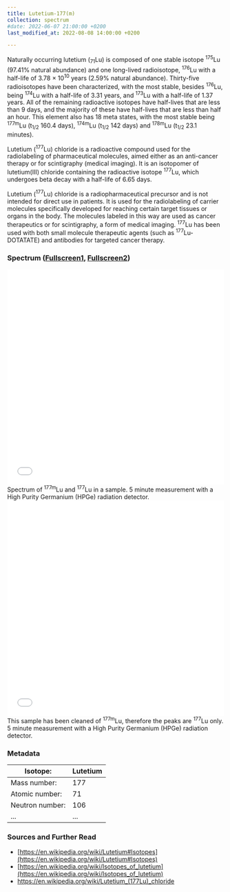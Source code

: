 ```yaml
---
title: Lutetium-177(m)
collection: spectrum
#date: 2022-06-07 21:00:00 +0200
last_modified_at: 2022-08-08 14:00:00 +0200

---
```


Naturally occurring lutetium (<sub>71</sub>Lu) is composed of one stable isotope <sup>175</sup>Lu (97.41% natural abundance) and one long-lived radioisotope, <sup>176</sup>Lu with a half-life of 3.78 × 10<sup>10</sup> years (2.59% natural abundance). Thirty-five radioisotopes have been characterized, with the most stable, besides <sup>176</sup>Lu, being <sup>174</sup>Lu with a half-life of 3.31 years, and <sup>173</sup>Lu with a half-life of 1.37 years. All of the remaining radioactive isotopes have half-lives that are less than 9 days, and the majority of these have half-lives that are less than half an hour. This element also has 18 meta states, with the most stable being <sup>177m</sup>Lu (t<sub>1/2</sub> 160.4 days), <sup>174m</sup>Lu (t<sub>1/2</sub> 142 days) and <sup>178m</sup>Lu (t<sub>1/2</sub> 23.1 minutes). 

Lutetium (<sup>177</sup>Lu) chloride is a radioactive compound used for the radiolabeling of pharmaceutical molecules, aimed either as an anti-cancer therapy or for scintigraphy (medical imaging). It is an isotopomer of lutetium(III) chloride containing the radioactive isotope <sup>177</sup>Lu, which undergoes beta decay with a half-life of 6.65 days.

Lutetium (<sup>177</sup>Lu) chloride is a radiopharmaceutical precursor and is not intended for direct use in patients. It is used for the radiolabeling of carrier molecules specifically developed for reaching certain target tissues or organs in the body. The molecules labeled in this way are used as cancer therapeutics or for scintigraphy, a form of medical imaging. <sup>177</sup>Lu has been used with both small molecule therapeutic agents (such as <sup>177</sup>Lu-DOTATATE) and antibodies for targeted cancer therapy.

### Spectrum ([Fullscreen1](/assets/spectra/Lu-177m.html), [Fullscreen2](/assets/spectra/Lu-177.html))

<iframe width="100%" height="500" src="/assets/spectra/Lu-177m.html" title="Lu-177m gamma spectrum" frameborder="0" allowfullscreen></iframe>
Spectrum of <sup>177m</sup>Lu and <sup>177</sup>Lu in a sample.
5 minute measurement with a High Purity Germanium (HPGe) radiation detector.

<iframe width="100%" height="500" src="/assets/spectra/Lu-177.html" title="Lu-177 gamma spectrum" frameborder="0" allowfullscreen></iframe>
This sample has been cleaned of <sup>177m</sup>Lu, therefore the peaks are <sup>177</sup>Lu only.
5 minute measurement with a High Purity Germanium (HPGe) radiation detector.

### Metadata

| Isotope: | Lutetium |
| --- | --- |
| Mass number: | 177 |
| Atomic number: | 71 |
| Neutron number: | 106 |
| ... | ... |

### Sources and Further Read

- [https://en.wikipedia.org/wiki/Lutetium#Isotopes](https://en.wikipedia.org/wiki/Lutetium#Isotopes)
- [https://en.wikipedia.org/wiki/Isotopes_of_lutetium](https://en.wikipedia.org/wiki/Isotopes_of_lutetium)
- <a href="https://en.wikipedia.org/wiki/Lutetium_(177Lu)_chloride">https://en.wikipedia.org/wiki/Lutetium_(177Lu)_chloride</a>


